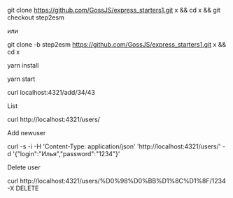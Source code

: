 git clone https://github.com/GossJS/express_starters1.git x && cd x && git checkout step2esm

или

git clone -b step2esm https://github.com/GossJS/express_starters1.git x && cd x

yarn install

yarn start

curl localhost:4321/add/34/43


List

curl http://localhost:4321/users/

Add newuser

curl -s -i -H 'Content-Type: application/json' 'http://localhost:4321/users/' -d '{"login":"Илья","password":"1234"}'

Delete user

curl http://localhost:4321/users/%D0%98%D0%BB%D1%8C%D1%8F/1234 -X DELETE
